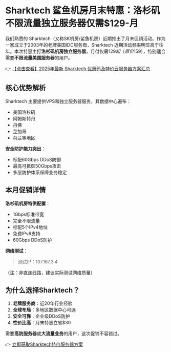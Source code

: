# Sharktech 鲨鱼机房月末特惠：洛杉矶不限流量独立服务器仅需$129-月

我们熟悉的 Sharktech（又称SK机房/鲨鱼机房）近期推出了月末促销活动。作为一家成立于2003年的老牌美国IDC服务商，Sharktech 近期活动频率明显高于往年。本次特惠主打**洛杉矶机房独立服务器**，月付仅需$129起（原价$159），特别适合需要**不限流量美国服务器**的用户。

👉 [【点击查看】2025年最新 Sharktech 优惠码及特价云服务器方案汇总](https://bit.ly/Sharktech)

## 核心优势解析

Sharktech 主要提供VPS和独立服务器服务，其数据中心遍布：
- 美国洛杉矶
- 阿姆斯特丹
- 丹佛
- 芝加哥
- 荷兰等地区

**安全防护能力突出**：
- 标配60Gbps DDoS防御
- 最高可抵御50Gbps攻击
- 多层防护体系保障业务稳定

## 本月促销详情

**洛杉矶机房特供配置**：
- 1Gbps标准带宽
- 完全不限流量
- 标配5个IPv4地址
- 免费IPv6支持
- 60Gbps DDoS防护

**网络测试**：
> 测试IP：107.167.3.4

（注：非直连线路，建议实际测试网络质量）

## 为什么选择Sharktech？

1. **老牌服务商**：近20年行业经验
2. **全球布局**：多地区数据中心可选
3. **安全可靠**：企业级DDoS防护
4. **性价比高**：月末特惠立省$30

需要**高防服务器**或**大流量业务**的用户，这次促销不容错过。

👉 [立即获取Sharktech特价服务器方案](https://bit.ly/Sharktech)